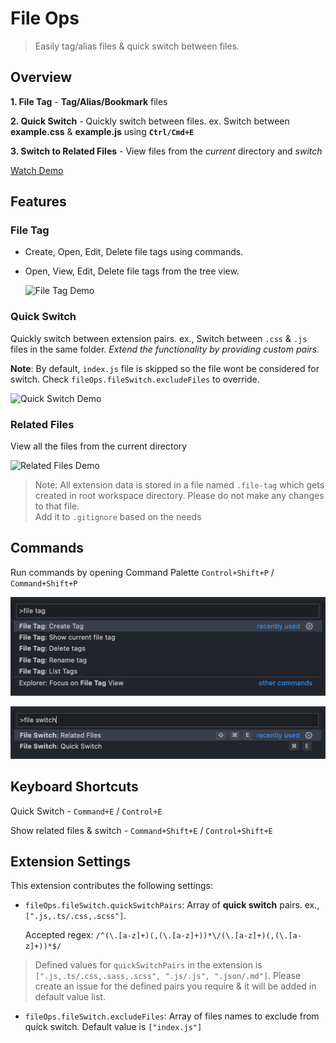 # File Ops

> Easily tag/alias files & quick switch between files.

## Overview

**1. File Tag** - **Tag/Alias/Bookmark** files

**2. Quick Switch** - Quickly switch between files. ex. Switch between **example.css** & **example.js** using **`Ctrl/Cmd+E`**

**3. Switch to Related Files** - View files from the _current_ directory and _switch_

[Watch Demo](https://youtu.be/ze9KtYe3f48)

## Features

### File Tag

- Create, Open, Edit, Delete file tags using commands.
- Open, View, Edit, Delete file tags from the tree view.

  ![File Tag Demo](assets/file-tag-demo.gif)

### Quick Switch

Quickly switch between extension pairs. ex., Switch between `.css` & `.js` files in the same folder.
_Extend the functionality by providing custom pairs._

**Note**: By default, `index.js` file is skipped so the file wont be considered for switch. Check `fileOps.fileSwitch.excludeFiles` to override.

![Quick Switch Demo](assets/quick-switch-demo.gif)

### Related Files

View all the files from the current directory

![Related Files Demo](assets/related-files-demo.gif)

> Note: All extension data is stored in a file named `.file-tag` which gets created in root workspace directory. Please do not make any changes to that file.  
> Add it to `.gitignore` based on the needs

## Commands

Run commands by opening Command Palette `Control+Shift+P` / `Command+Shift+P`

![File Tag Commands](assets/file-tag-commands.png)

![File Switch Commands](assets/file-switch-commands.png)

## Keyboard Shortcuts

Quick Switch - `Command+E` / `Control+E`

Show related files & switch - `Command+Shift+E` / `Control+Shift+E`

## Extension Settings

This extension contributes the following settings:

- `fileOps.fileSwitch.quickSwitchPairs`: Array of **quick switch** pairs. ex., `[".js,.ts/.css,.scss"]`.

  Accepted regex: `/^(\.[a-z]+)(,(\.[a-z]+))*\/(\.[a-z]+)(,(\.[a-z]+))*$/`

> Defined values for `quickSwitchPairs` in the extension is `[".js,.ts/.css,.sass,.scss", ".js/.js", ".json/.md"]`. Please create an issue for the defined pairs you require & it will be added in default value list.

- `fileOps.fileSwitch.excludeFiles`: Array of files names to exclude from quick switch. Default value is `["index.js"]`
